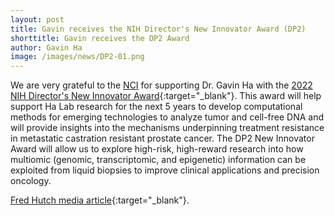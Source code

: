 ```yaml
---
layout: post
title: Gavin receives the NIH Director's New Innovator Award (DP2) 
shorttitle: Gavin receives the DP2 Award
author: Gavin Ha
image: /images/news/DP2-01.png
---
```


We are very grateful to the [NCI](https://www.cancer.gov/) for supporting Dr. Gavin Ha with the [2022 NIH Director's New Innovator Award](https://commonfund.nih.gov/newinnovator/AwardRecipients){:target="_blank"}. This award will help support Ha Lab research for the next 5 years to develop computational methods for emerging technologies to analyze tumor and cell-free DNA and will provide insights into the mechanisms underpinning treatment resistance in metastatic castration resistant prostate cancer. The DP2 New Innovator Award will allow us to explore high-risk, high-reward research into how multiomic (genomic, transcriptomic, and epigenetic) information can be exploited from liquid biopsies to improve clinical applications and precision oncology.    

[Fred Hutch media article](https://www.fredhutch.org/en/news/center-news/2022/10/ha-new-innovator.html){:target="_blank"}.
